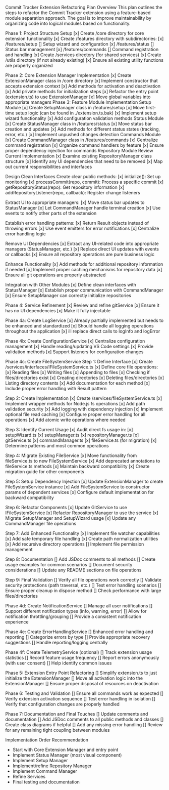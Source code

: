Commit Tracker Extension Refactoring Plan
Overview
This plan outlines the steps to refactor the Commit Tracker extension using a feature-based module separation approach. The goal is to improve maintainability by organizing code into logical modules based on functionality.

Phase 1: Project Structure Setup
[x] Create /core directory for core extension functionality
[x] Create /features directory with subdirectories:
[x] /features/setup [] Setup wizard and configuration
[x] /features/status [] Status bar management
[x] /features/commands [] Command registration and handling
[x] Create /services directory (for shared services)
[x] Create /utils directory (if not already existing)
[x] Ensure all existing utility functions are properly organized

Phase 2: Core Extension Manager Implementation
[x] Create ExtensionManager class in /core directory
[x] Implement constructor that accepts extension context
[x] Add methods for activation and deactivation
[x] Add private methods for initialization steps
[x] Refactor the entry point (extension.ts) to use ExtensionManager
[x] Move global variables into appropriate managers
Phase 3: Feature Module Implementation
Setup Module
[x] Create SetupManager class in /features/setup
[x] Move first-time setup logic (can be found in ./extension.ts.bak)
[x] Implement setup wizard functionality
[x] Add configuration validation methods
Status Module
[x] Create StatusManager class in /features/status
[x] Move status bar creation and updates
[x] Add methods for different status states (tracking, error, etc.)
[x] Implement unpushed changes detection
Commands Module
[x] Create CommandManager class in /features/commands
[x] Centralize command registration
[x] Organize command handlers by feature
[x] Ensure proper dependency injection for commands
Repository Module
Review Current Implementation
[x] Examine existing RepositoryManager class structure
[x] Identify any UI dependencies that need to be removed
[x] Map out current responsibilities and interfaces

Design Clean Interfaces
Create clear public methods:
[x] initialize(): Set up monitoring
[x] processCommit(repo, commit): Process a specific commit
[x] getRepositoryStatus(repo): Get repository information
[x] addRepositoryListener(repo, callback): Register change listeners

Extract UI to appropriate managers:
[x] Move status bar updates to StatusManager
[x] Let CommandManager handle terminal creation
[x] Use events to notify other parts of the extension

Establish error handling patterns:
[x] Return Result<T> objects instead of throwing errors
[x] Use event emitters for error notifications
[x] Centralize error handling logic

Remove UI Dependencies
[x] Extract any UI-related code into appropriate managers (StatusManager, etc.)
[x] Replace direct UI updates with events or callbacks
[x] Ensure all repository operations are pure business logic

Enhance Functionality
[x] Add methods for additional repository information if needed
[x] Implement proper caching mechanisms for repository data
[x] Ensure all git operations are properly abstracted

Integration with Other Modules
[x] Define clean interfaces with StatusManager
[x] Establish proper communication with CommandManager
[x] Ensure SetupManager can correctly initialize repositories

Phase 4: Service Refinement
[x] Review and refine gitService
[x] Ensure it has no UI dependencies
[x] Make it fully injectable

Phase 4a: Create LogService
[x] Already partially implemented but needs to be enhanced and standardized
[x] Should handle all logging operations throughout the application
[x] ill replace direct calls to logInfo and logError

Phase 4b: Create ConfigurationService
[x] Centralize configuration management
[x] Handle reading/updating VS Code settings
[x] Provide validation methods
[x] Support listeners for configuration changes

Phase 4c: Create FileSystemService
Step 1: Define Interface
[x] Create /services/interfaces/IFileSystemService.ts
[x] Define core file operations:
[x] Reading files
[x] Writing files
[x] Appending to files
[x] Checking if files/directories exist
[x] Creating directories
[x] Deleting files/directories
[x] Listing directory contents
[x] Add documentation for each method
[x] Include proper error handling with Result pattern

Step 2: Create Implementation
[x] Create /services/fileSystemService.ts
[x] Implement wrapper methods for Node.js fs operations
[x] Add path validation security
[x] Add logging with dependency injection
[x] Implement optional file read caching
[x] Configure proper error handling for all operations
[x] Add atomic write operations where needed

Step 3: Identify Current Usage
[x] Audit direct fs usage in:
[x] setupWizard.ts
[x] setupManager.ts
[x] repositoryManager.ts
[x] gitService.ts
[x] commandManager.ts
[x] fileService.ts (for migration)
[x] Determine patterns and most common operations

Step 4: Migrate Existing FileService
[x] Move functionality from fileService.ts to new FileSystemService
[x] Add deprecated annotations to fileService.ts methods
[x] Maintain backward compatibility
[x] Create migration guide for other components

Step 5: Setup Dependency Injection
[x] Update ExtensionManager to create FileSystemService instance
[x] Add FileSystemService to constructor params of dependent services
[x] Configure default implementation for backward compatibility

Step 6: Refactor Components
[x] Update GitService to use IFileSystemService
[x] Refactor RepositoryManager to use the service
[x] Migrate SetupManager and SetupWizard usage
[x] Update any CommandManager file operations

Step 7: Add Enhanced Functionality
[x] Implement file watcher capabilities
[x] Add safe temporary file handling
[x] Create path normalization utilities
[x] Add recursive directory operations
[] Implement file permission management

Step 8: Documentation
[] Add JSDoc comments to all methods
[] Create usage examples for common scenarios
[] Document security considerations
[] Update any README sections on file operations

Step 9: Final Validation
[] Verify all file operations work correctly
[] Validate security protections (path traversal, etc.)
[] Test error handling scenarios
[] Ensure proper cleanup in dispose method
[] Check performance with large files/directories

Phase 4d: Create NotificationService
[] Manage all user notifications
[] Support different notification types (info, warning, error)
[] Allow for notification throttling/grouping
[] Provide a consistent notification experience

Phase 4e: Create ErrorHandlingService
[] Enhanced error handling and reporting
[] Categorize errors by type
[] Provide appropriate recovery suggestions
[] Handle reporting/logging centrally

Phase 4f: Create TelemetryService (optional)
[] Track extension usage statistics
[] Record feature usage frequency
[] Report errors anonymously (with user consent)
[] Help identify common issues

Phase 5: Extension Entry Point Refactoring
[] Simplify extension.ts to just initialize the ExtensionManager
[] Move all activation logic into the ExtensionManager
[] Ensure proper disposal of resources on deactivation

Phase 6: Testing and Validation
[] Ensure all commands work as expected
[] Verify extension activation sequence
[] Test error handling in isolation
[] Verify that configuration changes are properly handled

Phase 7: Documentation and Final Touches
[] Update comments and documentation
[] Add JSDoc comments to all public methods and classes
[] Create class diagrams if helpful
[] Add any missing error handling
[] Review for any remaining tight coupling between modules

Implementation Order Recommendation

- Start with Core Extension Manager and entry point
- Implement Status Manager (most visual component)
- Implement Setup Manager
- Implement/refine Repository Manager
- Implement Command Manager
- Refine Services
- Final testing and documentation
